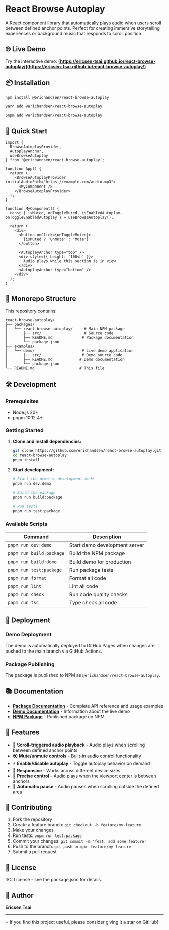# React Browse Autoplay

A React component library that automatically plays audio when users scroll between defined anchor points. Perfect for creating immersive storytelling experiences or background music that responds to scroll position.

## 🌐 Live Demo

Try the interactive demo: **[https://ericsen-tsai.github.io/react-browse-autoplay/](https://ericsen-tsai.github.io/react-browse-autoplay/)**

## 📦 Installation

```bash
npm install @erichandsen/react-browse-autoplay
```

```bash
yarn add @erichandsen/react-browse-autoplay
```

```bash
pnpm add @erichandsen/react-browse-autoplay
```

## 🚀 Quick Start

```tsx
import { 
  BrowseAutoplayProvider, 
  AutoplayAnchor, 
  useBrowseAutoplay 
} from '@erichandsen/react-browse-autoplay';

function App() {
  return (
    <BrowseAutoplayProvider initialAudioPath="https://example.com/audio.mp3">
      <MyComponent />
    </BrowseAutoplayProvider>
  );
}

function MyComponent() {
  const { isMuted, onToggleMuted, isEnabledAutoplay, onToggleEnabledAutoplay } = useBrowseAutoplay();

  return (
    <div>
      <button onClick={onToggleMuted}>
        {isMuted ? 'Unmute' : 'Mute'}
      </button>
      
      <AutoplayAnchor type="top" />
      <div style={{ height: '100vh' }}>
        Audio plays while this section is in view
      </div>
      <AutoplayAnchor type="bottom" />
    </div>
  );
}
```

## 📁 Monorepo Structure

This repository contains:

```
react-browse-autoplay/
├── packages/
│   └── react-browse-autoplay/     # Main NPM package
│       ├── src/                   # Source code
│       ├── README.md             # Package documentation
│       └── package.json
├── examples/
│   └── demo/                     # Live demo application
│       ├── src/                  # Demo source code
│       ├── README.md            # Demo documentation
│       └── package.json
└── README.md                    # This file
```

## 🛠️ Development

### Prerequisites

- Node.js 20+
- pnpm 10.12.4+

### Getting Started

1. **Clone and install dependencies:**

   ```bash
   git clone https://github.com/erichandsen/react-browse-autoplay.git
   cd react-browse-autoplay
   pnpm install
   ```

2. **Start development:**

   ```bash
   # Start the demo in development mode
   pnpm run dev:demo
   
   # Build the package
   pnpm run build:package
   
   # Run tests
   pnpm run test:package
   ```

### Available Scripts

| Command | Description |
|---------|-------------|
| `pnpm run dev:demo` | Start demo development server |
| `pnpm run build:package` | Build the NPM package |
| `pnpm run build:demo` | Build demo for production |
| `pnpm run test:package` | Run package tests |
| `pnpm run format` | Format all code |
| `pnpm run lint` | Lint all code |
| `pnpm run check` | Run code quality checks |
| `pnpm run tsc` | Type check all code |

## 🚀 Deployment

### Demo Deployment

The demo is automatically deployed to GitHub Pages when changes are pushed to the main branch via GitHub Actions.

### Package Publishing

The package is published to NPM as `@erichandsen/react-browse-autoplay`.

## 📚 Documentation

- **[Package Documentation](./packages/react-browse-autoplay/README.md)** - Complete API reference and usage examples
- **[Demo Documentation](./examples/demo/README.md)** - Information about the live demo
- **[NPM Package](https://www.npmjs.com/package/@erichandsen/react-browse-autoplay)** - Published package on NPM

## 🎯 Features

- 🎵 **Scroll-triggered audio playback** - Audio plays when scrolling between defined anchor points
- 🔇 **Mute/unmute controls** - Built-in audio control functionality
- ⚡ **Enable/disable autoplay** - Toggle autoplay behavior on demand
- 📱 **Responsive** - Works across different device sizes
- 🎯 **Precise control** - Audio plays when the viewport center is between anchors
- 🔄 **Automatic pause** - Audio pauses when scrolling outside the defined area

## 🤝 Contributing

1. Fork the repository
2. Create a feature branch: `git checkout -b feature/my-feature`
3. Make your changes
4. Run tests: `pnpm run test:package`
5. Commit your changes: `git commit -m 'feat: add some feature'`
6. Push to the branch: `git push origin feature/my-feature`
7. Submit a pull request

## 📄 License

ISC License - see the package.json for details.

## 👤 Author

**Ericsen Tsai**

---

⭐ If you find this project useful, please consider giving it a star on GitHub!
